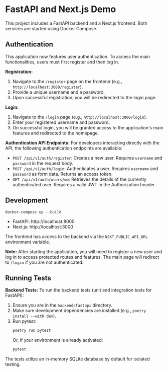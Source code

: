 # FastAPI and Next.js Demo

This project includes a FastAPI backend and a Next.js frontend. Both services are started using Docker Compose.

## Authentication

This application now features user authentication. To access the main functionalities, users must first register and then log in.

**Registration:**
1.  Navigate to the `/register` page on the frontend (e.g., `http://localhost:3000/register`).
2.  Provide a unique username and a password.
3.  Upon successful registration, you will be redirected to the login page.

**Login:**
1.  Navigate to the `/login` page (e.g., `http://localhost:3000/login`).
2.  Enter your registered username and password.
3.  On successful login, you will be granted access to the application's main features and redirected to the homepage.

**Authentication API Endpoints:**
For developers interacting directly with the API, the following authentication endpoints are available:
*   `POST /api/v1/auth/register`: Creates a new user. Requires `username` and `password` in the request body.
*   `POST /api/v1/auth/login`: Authenticates a user. Requires `username` and `password` as form data. Returns an access token.
*   `GET /api/v1/auth/users/me`: Retrieves the details of the currently authenticated user. Requires a valid JWT in the Authorization header.

## Development

```
docker-compose up --build
```

- FastAPI: http://localhost:8000
- Next.js: http://localhost:3000

The frontend has access to the backend via the `NEXT_PUBLIC_API_URL` environment variable.

**Note:** After starting the application, you will need to register a new user and log in to access protected routes and features. The main page will redirect to `/login` if you are not authenticated.

## Running Tests

**Backend Tests:**
To run the backend tests (unit and integration tests for FastAPI):
1. Ensure you are in the `backend/fastapi` directory.
2. Make sure development dependencies are installed (e.g., `poetry install --with dev`).
3. Run pytest:
   ```bash
   poetry run pytest
   ```
   Or, if your environment is already activated:
   ```bash
   pytest
   ```
The tests utilize an in-memory SQLite database by default for isolated testing.
